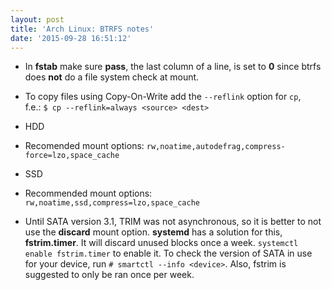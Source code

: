 ```yaml
---
layout: post
title: 'Arch Linux: BTRFS notes'
date: '2015-09-28 16:51:12'
---
```


+ In __fstab__ make sure __pass__, the last column of a line, is set to __0__ since btrfs does __not__ do a file system check at mount.
+ To copy files using Copy-On-Write add the `--reflink` option for `cp`, <br />f.e.: `$ cp --reflink=always <source> <dest>`

+ HDD
 + Recomended mount options: `rw,noatime,autodefrag,compress-force=lzo,space_cache`

+ SSD
 + Recommended mount options: `rw,noatime,ssd,compress=lzo,space_cache`
 + Until SATA version 3.1, TRIM was not asynchronous, so it is better to not use the __discard__ mount option.  __systemd__ has a solution for this, __fstrim.timer__.  It will discard unused blocks once a week. `systemctl enable fstrim.timer` to enable it. To check the version of SATA in use for your device, run `# smartctl --info <device>`. Also, fstrim is suggested to only be ran once per week.